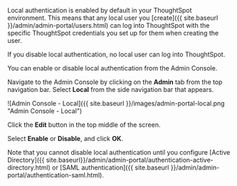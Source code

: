Local authentication is enabled by default in your ThoughtSpot environment. This means that any local user you [create]({{ site.baseurl }}/admin/admin-portal/users.html) can log into ThoughtSpot with the specific ThoughtSpot credentials you set up for them when creating the user.

If you disable local authentication, no local user can log into ThoughtSpot.

You can enable or disable local authentication from the Admin Console.

Navigate to the Admin Console by clicking on the **Admin** tab from the top navigation bar. Select **Local** from the side navigation bar that appears.

![Admin Console - Local]({{ site.baseurl }}/images/admin-portal-local.png "Admin Console - Local")

Click the **Edit** button in the top middle of the screen.

Select **Enable** or **Disable**, and click **OK**.

Note that you cannot disable local authentication until you configure [Active Directory]({{ site.baseurl}}/admin/admin-portal/authentication-active-directory.html) or [SAML authentication]({{ site.baseurl }}/admin/admin-portal/authentication-saml.html).
